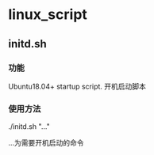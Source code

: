 # linux_script

## initd.sh

### 功能

Ubuntu18.04+ startup script. 开机启动脚本

### 使用方法

./initd.sh "..."

...为需要开机启动的命令
